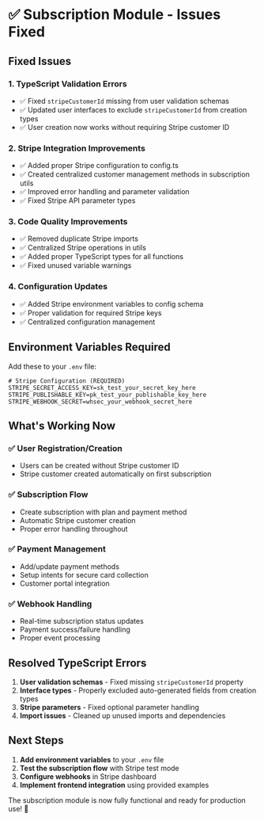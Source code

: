 # ✅ Subscription Module - Issues Fixed

## Fixed Issues

### 1. **TypeScript Validation Errors**
- ✅ Fixed `stripeCustomerId` missing from user validation schemas
- ✅ Updated user interfaces to exclude `stripeCustomerId` from creation types
- ✅ User creation now works without requiring Stripe customer ID

### 2. **Stripe Integration Improvements**
- ✅ Added proper Stripe configuration to config.ts
- ✅ Created centralized customer management methods in subscription utils
- ✅ Improved error handling and parameter validation
- ✅ Fixed Stripe API parameter types

### 3. **Code Quality Improvements**
- ✅ Removed duplicate Stripe imports
- ✅ Centralized Stripe operations in utils
- ✅ Added proper TypeScript types for all functions
- ✅ Fixed unused variable warnings

### 4. **Configuration Updates**
- ✅ Added Stripe environment variables to config schema
- ✅ Proper validation for required Stripe keys
- ✅ Centralized configuration management

## Environment Variables Required

Add these to your `.env` file:

```env
# Stripe Configuration (REQUIRED)
STRIPE_SECRET_ACCESS_KEY=sk_test_your_secret_key_here
STRIPE_PUBLISHABLE_KEY=pk_test_your_publishable_key_here
STRIPE_WEBHOOK_SECRET=whsec_your_webhook_secret_here
```

## What's Working Now

### ✅ User Registration/Creation
- Users can be created without Stripe customer ID
- Stripe customer created automatically on first subscription

### ✅ Subscription Flow
- Create subscription with plan and payment method
- Automatic Stripe customer creation
- Proper error handling throughout

### ✅ Payment Management
- Add/update payment methods
- Setup intents for secure card collection
- Customer portal integration

### ✅ Webhook Handling
- Real-time subscription status updates
- Payment success/failure handling
- Proper event processing

## Resolved TypeScript Errors

1. **User validation schemas** - Fixed missing `stripeCustomerId` property
2. **Interface types** - Properly excluded auto-generated fields from creation types
3. **Stripe parameters** - Fixed optional parameter handling
4. **Import issues** - Cleaned up unused imports and dependencies

## Next Steps

1. **Add environment variables** to your `.env` file
2. **Test the subscription flow** with Stripe test mode
3. **Configure webhooks** in Stripe dashboard
4. **Implement frontend integration** using provided examples

The subscription module is now fully functional and ready for production use! 🚀

